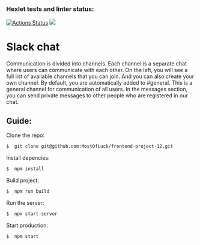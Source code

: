 ### Hexlet tests and linter status:
[![Actions Status](https://github.com/MostOfLuck/frontend-project-12/actions/workflows/hexlet-check.yml/badge.svg)](https://github.com/MostOfLuck/frontend-project-12/actions)
<a href="https://codeclimate.com/github/MostOfLuck/frontend-project-12/maintainability"><img src="https://api.codeclimate.com/v1/badges/6ffc08398a9a69bd0621/maintainability" /></a>

# Slack chat

Communication is divided into channels. Each channel is a separate chat where users can communicate with each other. On the left, you will see a full list of available channels that you can join. And you can also create your own channel. By default, you are automatically added to #general. This is a general channel for communication of all users. In the messages section, you can send private messages to other people who are registered in our chat.


Guide:
-------

Clone the repo:
 ```bash
$  git clone git@github.com:MostOfLuck/frontend-project-12.git
```

Install depencies:
 ```bash
$  npm install
```

Build project:
 ```bash
$  npm run build
```
Run the server:
 ```bash
$  npx start-server
```

Start production:
 ```bash
$  npm start
```
